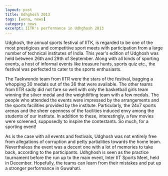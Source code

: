 ```yaml
---
layout: post
title: Udhghosh 2013
tags: [wona, news]
category: news
excerpt: IITR's performance in Udhghosh 2013
---
```


Udghosh, the annual sports festival of IITK, is regarded to be one of the most prestigious and competitive sport meets with participation from a large number of technical institutes of India. This year's edition of Udghosh was held between 26th and 29th of September. Along with all kinds of sporting events, a host of informal events like treasure hunts, sports quiz etc., the festival was perfected to cater to the sports enthusiasts.

The Taekwondo team from IITR were the stars of the festival, bagging a whopping 30 medals out of the 36 that were available. The other teams from IITR sadly did not fare so well with only the basketball girls team winning the silver medal and the weightlifting team with a few medals. The people who attended the events were impressed by the arrangements and the sports facilities provided by the institute. Particularly, the 24x7 sports arenas and the sheer openness of the facilities induced envy among the students of our institute. In addition to these, interestingly, a few movies were screened, supposedly to inspire the contestants. So much, for a sporting event!

As is the case with all events and festivals, Udghosh was not entirely free from allegations of corruption and petty partialities towards the home team. Nevertheless the event was a decent one with a lot of memories to take back, according to the participants. Udhghosh is seen as the practice tournament before the run up to the main event, Inter IIT Sports Meet, held in December. Hopefully, the teams can learn from their mistakes and put up a stronger performance in Guwahati.
